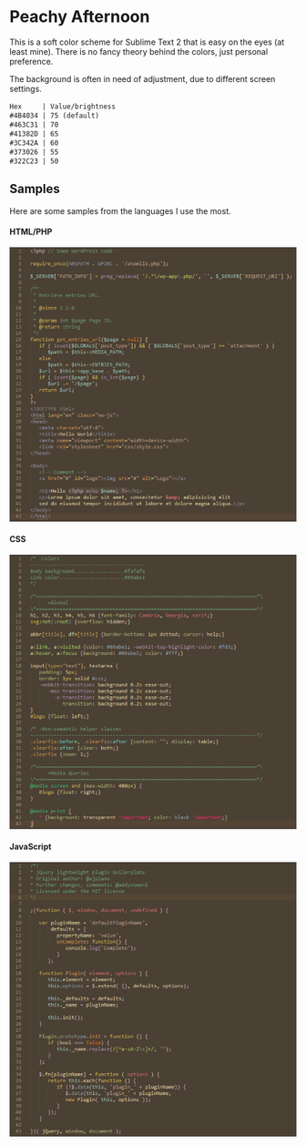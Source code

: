 Peachy Afternoon
================

This is a soft color scheme for Sublime Text 2 that is easy on the eyes (at least mine). There is no fancy theory behind the colors, just personal preference.

The background is often in need of adjustment, due to different screen settings.

	Hex     | Value/brightness
	#4B4034 | 75 (default)
	#463C31 | 70
	#41382D | 65
	#3C342A | 60
	#373026 | 55
	#322C23 | 50

## Samples

Here are some samples from the languages I use the most.

#### HTML/PHP

![html-php](https://github.com/elusiveunit/Peachy-Afternoon/raw/master/samples/php-html.png)

#### CSS

![css](https://github.com/elusiveunit/Peachy-Afternoon/raw/master/samples/css.png)

#### JavaScript

![javascript](https://github.com/elusiveunit/Peachy-Afternoon/raw/master/samples/javascript.png)